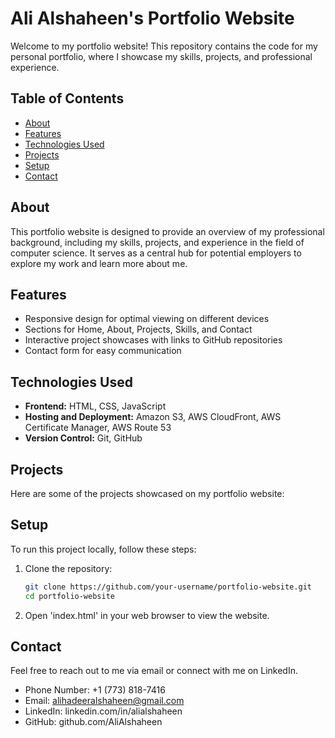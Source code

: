 # Ali Alshaheen's Portfolio Website

Welcome to my portfolio website! This repository contains the code for my personal portfolio, where I showcase my skills, projects, and professional experience.

## Table of Contents
- [About](#about)
- [Features](#features)
- [Technologies Used](#technologies-used)
- [Projects](#projects)
- [Setup](#setup)
- [Contact](#contact)

## About
This portfolio website is designed to provide an overview of my professional background, including my skills, projects, and experience in the field of computer science. It serves as a central hub for potential employers to explore my work and learn more about me.

## Features
- Responsive design for optimal viewing on different devices
- Sections for Home, About, Projects, Skills, and Contact
- Interactive project showcases with links to GitHub repositories
- Contact form for easy communication

## Technologies Used
- **Frontend:** HTML, CSS, JavaScript
- **Hosting and Deployment:** Amazon S3, AWS CloudFront, AWS Certificate Manager, AWS Route 53
- **Version Control:** Git, GitHub

## Projects
Here are some of the projects showcased on my portfolio website:

## Setup
To run this project locally, follow these steps:

1. Clone the repository:
   ```bash
   git clone https://github.com/your-username/portfolio-website.git
   cd portfolio-website

2. Open 'index.html' in your web browser to view the website.

## Contact
Feel free to reach out to me via email or connect with me on LinkedIn.
- Phone Number: +1 (773) 818-7416
- Email: alihadeeralshaheen@gmail.com
- LinkedIn: linkedin.com/in/alialshaheen
- GitHub: github.com/AliAlshaheen
